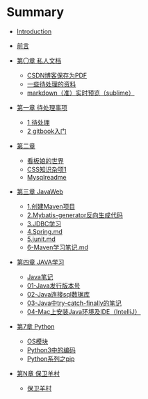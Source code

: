 # Summary

* [Introduction](README.md)
* [前言](prereadme.md)

* [第〇章 私人文档]()
    * [CSDN博客保存为PDF](part0-personalDoc/CSDN博客保存为PDF.md)
    * [一些待处理的资料](part0-personalDoc/一些待处理的资料.md)
    * [markdown（准）实时预览（sublime）](part0-personalDoc/markdown（准）实时预览（sublime）.md) 

* [第一章 待处理事项](part1-git\README.md) 
    * [1 待处理](part1-git\待处理.md)
    * [2 gitbook入门](part1-git\0.gitbook.md)

* [第二章](part2/README.md)
    * [看板娘的世界](part2/看板娘.md)
    * [CSS知识杂项1](part2/CSS知识杂项1.md)
    * [Mysqlreadme](part2/Mysqlreadme.md)
    
* [第三章 JavaWeb]()
    * [1.创建Maven项目](Part3-JavaWeb/1-创建Maven项目.md)
    * [2.Mybatis-generator反向生成代码](Part3-JavaWeb/2-Mybatis-generator反向生成代码.md)
    * [3.JDBC学习](Part3-JavaWeb/3-JDBC的学习.md)
    * [4.Spring.md](Part3-JavaWeb/4-Spring.md)
    * [5.junit.md](Part3-JavaWeb/5-junit.md)
    * [6-Maven学习笔记.md](Part3-JavaWeb/6-Maven学习笔记.md)

* [第四章 JAVA学习]()
  * [Java笔记](part4-JAVA_Study\Java笔记.md)
  * [01-Java发行版本号](part4-JAVA_Study\01-Java发行版本号.md)
  * [02-Java连接sql数据库](part4-JAVA_Study\02-Java连接sql数据库.md)
  * [03-Java中try-catch-finally的笔记](part4-JAVA_Study\03-Java中try-catch-finally的笔记.md) 
  * [04-Mac上安装Java环境及IDE（IntelliJ）](part4-JAVA_Study\04-Mac上安装Java环境及IDE（IntelliJ）.md) 

* [第7章 Python]()
  * [OS模块](part7--Python\OS模块.md)
  * [Python3中的编码](part7--Python\Python3中的编码.md)
  * [Python系列之pip](part7--Python\Python系列之pip.md)


* [第N章 保卫羊村]()
  * [保卫羊村](partN-保卫杨村\保卫羊村.md)


